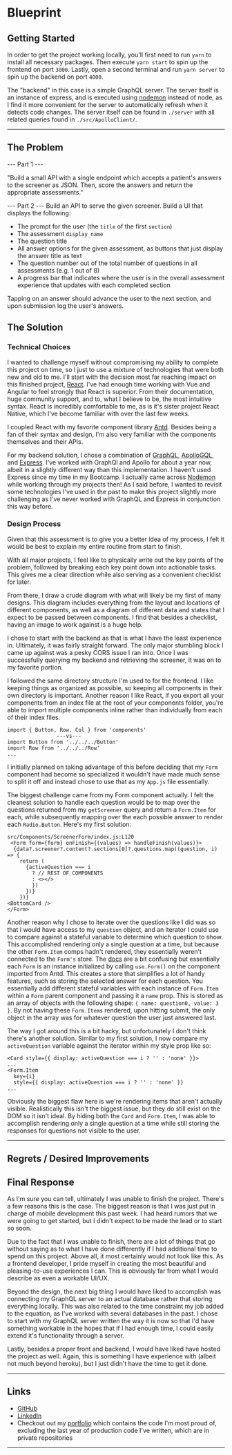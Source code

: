 # Blueprint

## Getting Started

In order to get the project working locally, you'll first need to run `yarn` to install all necessary packages. Then execute `yarn start` to spin up the frontend on port `3000`. Lastly, open a second terminal and run `yarn server` to spin up the backend on port `4000`.

The "backend" in this case is a simple GraphQL server. The server itself is an instance of express, and is executed using [nodemon](https://www.npmjs.com/package/nodemon) instead of node, as I find it more convenient for the server to automatically refresh when it detects code changes. The server itself can be found in `./server` with all related queries found in `./src/ApolloClient/`.

---

## The Problem

--- Part 1 ---

"Build a small API with a single endpoint which accepts a patient's answers to the screener as JSON. Then, score the answers and return the appropriate assessments."

--- Part 2 ---
Build an API to serve the given screener. Build a UI that displays the following:

- The prompt for the user (the `title` of the first `section`)
- The assessment `display_name`
- The question title
- All answer options for the given assessment, as buttons that just display the answer title as text
- The question number out of the total number of questions in all assessments (e.g. 1 out of 8)
- A progress bar that indicates where the user is in the overall assessment experience that updates with each completed section

Tapping on an answer should advance the user to the next section, and upon submission log the user's answers.

## The Solution

### Technical Choices

I wanted to challenge myself without compromising my ability to complete this project on time, so I just to use a mixture of technologies that were both new and old to me. I'll start with the decision most far reaching impact on this finished project, [React](https://reactjs.org/docs/getting-started.html). I've had enough time working with Vue and Angular to feel strongly that React is superior. From their documentation, huge community support, and to, what I believe to be, the most intuitive syntax. React is incredibly comfortable to me, as is it's sister project React Native, which I've become familiar with over the last few weeks.

I coupled React with my favorite component library [Antd](https://ant.design/). Besides being a fan of their syntax and design, I'm also very familiar with the components themselves and their APIs.

For my backend solution, I chose a combination of [GraphQL](https://graphql.org/learn/), [ApolloGQL](https://www.apollographql.com/docs/react/), and [Express](https://expressjs.com/). I've worked with GraphQl and Apollo for about a year now, albeit in a slightly different way than this implementation. I haven't used Express since my time in my Bootcamp. I actually came across [Nodemon](https://nodemon.io/) while working through my projects then! As I said before, I wanted to revisit some technologies I've used in the past to make this project slightly more challenging as I've never worked with GraphQL and Express in conjunction this way before.

### Design Process

Given that this assessment is to give you a better idea of my process, I felt it would be best to explain my entire routine from start to finish.

With all major projects, I feel like to physically write out the key points of the problem, followed by breaking each key point down into actionable tasks. This gives me a clear direction while also serving as a convenient checklist for later.

From there, I draw a crude diagram with what will likely be my first of many designs. This diagram includes everything from the layout and locations of different components, as well as a diagram of different data and states that I expect to be passed between components. I find that besides a checklist, having an image to work against is a huge help.

I chose to start with the backend as that is what I have the least experience in. Ultimately, it was fairly straight forward. The only major stumbling block I came up against was a pesky CORS issue I ran into. Once I was successfully querying my backend and retrieving the screener, it was on to my favorite portion.

I followed the same directory structure I'm used to for the frontend. I like keeping things as organized as possible, so keeping all components in their own directory is important. Another reason I like React, if you export all your components from an index file at the root of your components folder, you're able to import multiple components inline rather than individually from each of their index files.

```
import { Button, Row, Col } from 'components'
                ---vs---
import Button from '../../../Button'
import Row from '../../../Row'
...
```

I initially planned on taking advantage of this before deciding that my `Form` component had become so specialized it wouldn't have made much sense to split it off and instead chose to use that as my `App.js` file essentially.

The biggest challenge came from my Form component actually. I felt the cleanest solution to handle each question would be to map over the questions returned from my `getScreener` query and return a `Form.Item` for each, while subsequently mapping over the each possible answer to render each `Radio.Button`. Here's my first solution:

```
src/Components/ScreenerForm/index.js:L120
 <Form form={form} onFinish={(values) => handleFinish(values)}>
  {data?.screener?.content?.sections[0]?.questions.map((question, i) => {
    return (
      {activeQuestion === i
        ? // REST OF COMPONENTS
        : <></>
        })
      })}
    })}
<BottomCard />
</Form>
```

Another reason why I chose to iterate over the questions like I did was so that I would have access to my `question` object, and an iterator I could use to compare against a stateful variable to determine which question to show. This accomplished rendering only a single question at a time, but because the other `Form.Item` comps hadn't rendered, they essentially weren't connected to the `Form's` store. The [docs](https://ant.design/components/form/#API) are a bit confusing but essentially each `Form` is an instance initialized by calling `use.Form()` on the component imported from Antd. This creates a store that simplifies a lot of handy features, such as storing the selected answer for each question. You essentially add different stateful variables with each instance of `Form.Item` within a `Form` parent component and passing it a `name` prop. This is stored as an array of objects with the following shape: `{ name: question0, value: 3 }`. By not having these `Form.Items` rendered, upon hitting submit, the only object in the array was for whatever question the user just answered last.

The way I got around this is a bit hacky, but unfortunately I don't think there's another solution. Similar to my first solution, I now compare my `activeQuestion` variable against the iterator within my style prop like so:

```
<Card style={{ display: activeQuestion === i ? '' : 'none' }}>
...
<Form.Item
  key={i}
  style={{ display: activeQuestion === i ? '' : 'none' }}
...
```

Obviously the biggest flaw here is we're rendering items that aren't actually visible. Realistically this isn't the biggest issue, but they do still exist on the DOM so it isn't ideal. By hiding both the `Card` and `Form.Item`, I was able to accomplish rendering only a single question at a time while still storing the responses for questions not visible to the user.

---

## Regrets / Desired Improvements

## Final Response

As I'm sure you can tell, ultimately I was unable to finish the project. There's a few reasons this is the case. The biggest reason is that I was just put in charge of mobile development this past week. I had heard rumors that we were going to get started, but I didn't expect to be made the lead or to start so soon.

Due to the fact that I was unable to finish, there are a lot of things that go without saying as to what I have done differently if I had additional time to spend on this project. Above all, it most certainly would not look like this. As a frontend developer, I pride myself in creating the most beautiful and pleasing-to-use experiences I can. This is obviously far from what I would describe as even a workable UI/UX.

Beyond the design, the next big thing I would have liked to accomplish was connecting my GraphQL server to an actual database rather that storing everything locally. This was also related to the time constraint my job added to the equation, as I've worked with several databases in the past. I chose to start with my GraphQL server written the way it is now so that I'd have something workable in the hopes that if I had enough time, I could easily extend it's functionality through a server.

Lastly, besides a proper front and backend, I would have liked have hosted the project as well. Again, this is something I have experience with (albeit not much beyond heroku), but I just didn't have the time to get it done.

---

## Links

- [GitHub](https://github.com/jamespericles)
- [LinkedIn](https://www.linkedin.com/in/jamespericlesii/)
- Checkout out my [portfolio](https://jamespericles.github.io/Portfolio/) which contains the code I'm most proud of, excluding the last year of production code I've written, which are in private repositories

---
